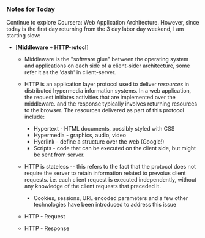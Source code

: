 ### Notes for Today

Continue to explore Coursera: Web Application Architecture. However, since today is the first day returning from the 3 day labor day weekend, I am starting slow:

* [**Middleware + HTTP-rotocl**]
	
	* Middleware is the "software glue" between the operating system and applications on each side of a client-sider architecture, some refer it as the 'dash' in client-server.

	* HTTP is an application layer protocol used to deliver _resources_ in distributed hypermedia information systems. In a web application, the request initiates activities that are implemented over the middleware. and the response typically involves returning resources to the browser. The resources delivered as part of this protocol include:
		* Hypertext - HTML documents, possibly styled with CSS
		* Hypermedia - graphics, audio, video
		* Hyerlink - define a structure over the web (Google!)
		* Scripts - code that can be executed on the client side, but might be sent from server.

	* HTTP is stateless -- this refers to the fact that the protocol does not require the server to retain information related to prevoius client requests. i.e. each client request is executed independently, without any knowledge of the client requests that preceded it.
		* Cookies, sessions, URL encoded parameters and a few other technologies have been introduced to address this issue

	* HTTP - Request

	* HTTP - Response